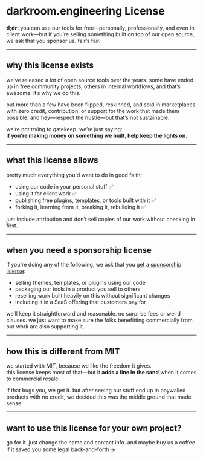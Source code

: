 # darkroom.engineering License

**tl;dr:** you can use our tools for free—personally, professionally, and even in client work—but if you’re selling something built on top of our open source, we ask that you sponsor us. fair’s fair.

---

## why this license exists

we’ve released a lot of open source tools over the years. some have ended up in free community projects, others in internal workflows, and that’s awesome. it’s why we do this.

but more than a few have been flipped, reskinned, and sold in marketplaces with zero credit, contribution, or support for the work that made them possible. and hey—respect the hustle—but that’s not sustainable.

we’re not trying to gatekeep. we’re just saying:  
**if you’re making money on something we built, help keep the lights on.**

---

## what this license allows

pretty much everything you'd want to do in good faith:

- using our code in your personal stuff ✅  
- using it for client work ✅  
- publishing free plugins, templates, or tools built with it ✅  
- forking it, learning from it, breaking it, rebuilding it ✅  

just include attribution and don’t sell copies of our work without checking in first.

---

## when you need a sponsorship license

if you're doing any of the following, we ask that you [get a sponsorship license](mailto:sponsor@darkroom.engineering):

- selling themes, templates, or plugins using our code  
- packaging our tools in a product you sell to others  
- reselling work built heavily on this without significant changes  
- including it in a SaaS offering that customers pay for

we’ll keep it straightforward and reasonable. no surprise fees or weird clauses. we just want to make sure the folks benefitting commercially from our work are also supporting it.

---

## how this is different from MIT

we started with MIT, because we like the freedom it gives.  
this license keeps most of that—but it **adds a line in the sand** when it comes to commercial resale.

if that bugs you, we get it. but after seeing our stuff end up in paywalled products with no credit, we decided this was the middle ground that made sense.

---

## want to use this license for your own project?

go for it. just change the name and contact info. and maybe buy us a coffee if it saved you some legal back-and-forth ☕  
